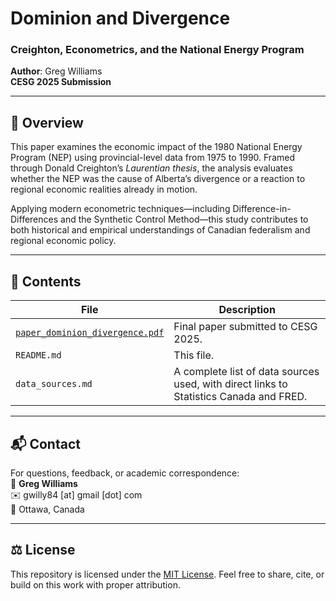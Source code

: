 # Dominion and Divergence  
### Creighton, Econometrics, and the National Energy Program  
**Author**: Greg Williams  
**CESG 2025 Submission**

---

## 📄 Overview

This paper examines the economic impact of the 1980 National Energy Program (NEP) using provincial-level data from 1975 to 1990. Framed through Donald Creighton’s *Laurentian thesis*, the analysis evaluates whether the NEP was the cause of Alberta’s divergence or a reaction to regional economic realities already in motion.

Applying modern econometric techniques—including Difference-in-Differences and the Synthetic Control Method—this study contributes to both historical and empirical understandings of Canadian federalism and regional economic policy.

---

## 📁 Contents

| File | Description |
|------|-------------|
| [`paper_dominion_divergence.pdf`](paper_dominion_divergence.pdf) | Final paper submitted to CESG 2025. |
| `README.md` | This file. |
| `data_sources.md` | A complete list of data sources used, with direct links to Statistics Canada and FRED. |

---

## 📬 Contact

For questions, feedback, or academic correspondence:  
📧 **Greg Williams**  
✉️ gwilly84 [at] gmail [dot] com  
📍 Ottawa, Canada  

---

## ⚖️ License

This repository is licensed under the [MIT License](LICENSE). Feel free to share, cite, or build on this work with proper attribution.
